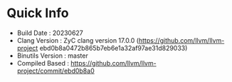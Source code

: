 # Quick Info
* Build Date : 20230627
* Clang Version : ZyC clang version 17.0.0 (https://github.com/llvm/llvm-project ebd0b8a0472b865b7eb6e1a32af97ae31d829033)
* Binutils Version : master
* Compiled Based : https://github.com/llvm/llvm-project/commit/ebd0b8a0

